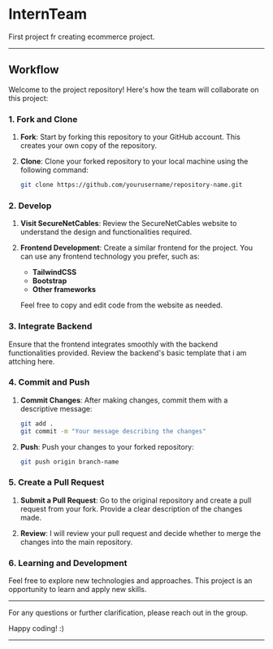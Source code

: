 # InternTeam
First project fr creating ecommerce project.

---

## Workflow

Welcome to the project repository! Here's how the team will collaborate on this project:

### 1. **Fork and Clone**

1. **Fork**: Start by forking this repository to your GitHub account. This creates your own copy of the repository.

2. **Clone**: Clone your forked repository to your local machine using the following command:
   ```bash
   git clone https://github.com/yourusername/repository-name.git
   ```

### 2. **Develop**

1. **Visit SecureNetCables**: Review the SecureNetCables website to understand the design and functionalities required.

2. **Frontend Development**: Create a similar frontend for the project. You can use any frontend technology you prefer, such as:
   - **TailwindCSS**
   - **Bootstrap**
   - **Other frameworks**

   Feel free to copy and edit code from the website as needed.

### 3. **Integrate Backend**

Ensure that the frontend integrates smoothly with the backend functionalities provided. Review the backend's basic template that i am attching here.

### 4. **Commit and Push**

1. **Commit Changes**: After making changes, commit them with a descriptive message:
   ```bash
   git add .
   git commit -m "Your message describing the changes"
   ```

2. **Push**: Push your changes to your forked repository:
   ```bash
   git push origin branch-name
   ```

### 5. **Create a Pull Request**

1. **Submit a Pull Request**: Go to the original repository and create a pull request from your fork. Provide a clear description of the changes made.

2. **Review**: I will review your pull request and decide whether to merge the changes into the main repository.

### 6. **Learning and Development**

Feel free to explore new technologies and approaches. This project is an opportunity to learn and apply new skills.

---

For any questions or further clarification, please reach out in the group.

Happy coding! :)

---
